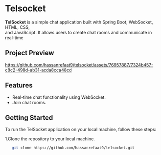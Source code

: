 # Telsocket
**TelSocket** is a simple chat application built with Spring Boot, WebSocket, HTML, CSS,  
and JavaScript. It allows users to create chat rooms and communicate in real-time
## Project Preview
https://github.com/hassanrefaat9/telsocket/assets/76957887/7324b457-c8c2-498d-ab31-acda8cca48cd

## Features
- Real-time chat functionality using WebSocket.
- Join chat rooms.

## Getting Started
To run the TelSocket application on your local machine, follow these steps:  

1.Clone the repository to your local machine.
```sh
   git clone https://github.com/hassanrefaat9/telsocket.git
```
